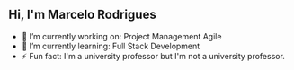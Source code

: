 ## Hi, I'm Marcelo Rodrigues


- 🔭 I’m currently working on: Project Management Agile
- 🌱 I’m currently learning: Full Stack Development
- ⚡ Fun fact: I'm a university professor but I'm not a university professor.

